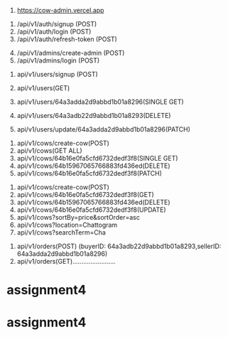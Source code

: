 <!-- Deployed Live Link (Railway) -->

1. https://cow-admin.vercel.app

<!-- Auth (User) -->

1. /api/v1/auth/signup (POST)
2. /api/v1/auth/login (POST)
3. /api/v1/auth/refresh-token (POST)

<!-- Auth (Admin) -->

4. /api/v1/admins/create-admin (POST)
5. /api/v1/admins/login (POST)

<!-- user -->

1. api/v1/users/signup (POST)

2. api/v1/users(GET)
3. api/v1/users/64a3adda2d9abbd1b01a8296(SINGLE GET)
4. api/v1/users/64a3adb22d9abbd1b01a8293(DELETE)
5. api/v1/users/update/64a3adda2d9abbd1b01a8296(PATCH)

<!-- cows -->

1. api/v1/cows/create-cow(POST)
2. api/v1/cows(GET ALL)
3. api/v1/cows/64b16e0fa5cfd6732dedf3f8(SINGLE GET)
4. api/v1/cows/64b15967065766883fd436ed(DELETE)
5. api/v1/cows/64b16e0fa5cfd6732dedf3f8(PATCH)

<!-- Pagination and Filtering routes of Cows -->

1. api/v1/cows/create-cow(POST)
1. api/v1/cows/64b16e0fa5cfd6732dedf3f8(GET)
1. api/v1/cows/64b15967065766883fd436ed(DELETE)
1. api/v1/cows/64b16e0fa5cfd6732dedf3f8(UPDATE)
1. api/v1/cows?sortBy=price&sortOrder=asc
1. api/v1/cows?location=Chattogram
1. api/v1/cows?searchTerm=Cha

<!-- Orders -->

1. api/v1/orders(POST) (buyerID: 64a3adb22d9abbd1b01a8293,sellerID: 64a3adda2d9abbd1b01a8296)
2. api/v1/orders(GET)........................

# assignment4

# assignment4
